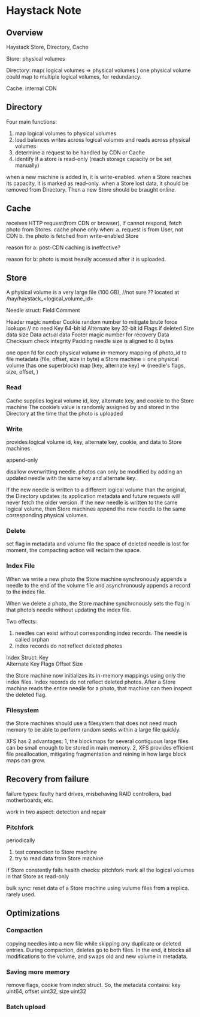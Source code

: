 # Haystack Note

## Overview
Haystack Store, Directory, Cache

Store: physical volumes

Directory: map( logical volumes => physical volumes )
one physical volume could map to multiple logical volumes, for redundancy.

Cache: internal CDN


## Directory
Four main functions:

1. map logical volumes to physical volumes
2. load balances writes across logical volumes and reads across physical volumes
3. determine a request to be handled by CDN or Cache
4. identify if a store is read-only (reach storage capacity or be set manually)

when a new machine is added in, it is write-enabled. when a Store reaches its capacity, it is marked as read-only.
when a Store lost data, it should be removed from Directory. Then a new Store should be braught online.

## Cache

receives HTTP request(from CDN or browser), if cannot respond, fetch photo from Stores.
cache phone only when:
a. request is from User, not CDN
b. the photo is fetched from write-enabled Store

reason for a:
post-CDN caching is ineffective?

reason for b:
photo is most heavily accessed after it is uploaded. 

## Store

A physical volume is a very large file (100 GB), 
//not sure ?? located at /hay/haystack_<logical_volume_id>

Needle struct:
Field   Comment

Header  magic number
Cookie  random number to mitigate brute force lookups // no need
Key     64-bit id
Alternate key   32-bit id
Flags   if deleted
Size    data size
Data    actual data
Footer  magic number for recovery
Data Checksum   check integrity
Padding needle size is aligned to 8 bytes

one open fd for each physical volume
in-memory mapping of photo_id to file metadata (file, offset, size in byte)
a Store machine = one physical volume (has one superblock)
map [key, alternate key] => (needle's flags, size, offset, )

### Read

Cache supplies logical volume id, key, alternate key, and cookie to the Store machine
The cookie’s value is randomly assigned by and stored in the Directory at the time that the photo is uploaded

### Write

provides logical volume id, key, alternate key, cookie, and data to Store machines

append-only

disallow overwritting needle. photos can only be modified by adding an updated needle with the same key and alternate key. 

If the new needle is written to a different logical volume than the original, the Directory updates its application metadata and future requests will never fetch the older version. 
If the new needle is written to the same logical volume, then Store machines append the new needle to the same corresponding physical volumes.

### Delete

set flag in metadata and volume file
the space of deleted needle is lost for moment, the compacting action will reclaim the space.

### Index File

When we write a new photo the Store machine synchronously appends a needle to the end of the volume file and asynchronously appends a record to the index file. 

When we delete a photo, the Store machine synchronously sets the flag in that photo’s needle without updating the index file.

Two effects:
1. needles can exist without corresponding index records. The needle is called orphan
2. index records do not reflect deleted photos

Index Struct:
Key     
Alternate Key
Flags
Offset
Size

the Store machine now initializes its in-memory mappings using only the index files.
Index records do not reflect deleted photos. After a Store machine reads the entire needle for a photo, that machine can then inspect the deleted flag.

### Filesystem

the Store machines should use a filesystem that does not need much memory to be able to perform random seeks within a large file quickly.

XFS has 2 advantages:
1, the blockmaps for several contiguous large files can be small enough to be stored in main memory. 
2, XFS provides efficient file preallocation, mitigating fragmentation and reining in how large block maps can grow.

## Recovery from failure

failure types:
faulty hard drives, misbehaving RAID controllers, bad motherboards, etc.

work in two aspect:
detection and repair

### Pitchfork

periodically 
1. test connection to Store machine
2. try to read data from Store machine

if Store constently fails health checks:
pitchfork mark all the logical volumes in that Store as read-only

bulk sync: reset data of a Store machine using vulume files from a replica.
rarely used.

## Optimizations

### Compaction

copying needles into a new file while skipping any duplicate or deleted entries. 
During compaction, deletes go to both files.
In the end, it blocks all modifications to the volume, and swaps old and new volume in metadata.

### Saving more memory
remove flags, cookie from index struct.
So, the metadata contains:
key uint64,
offset uint32,
size uint32

### Batch upload
